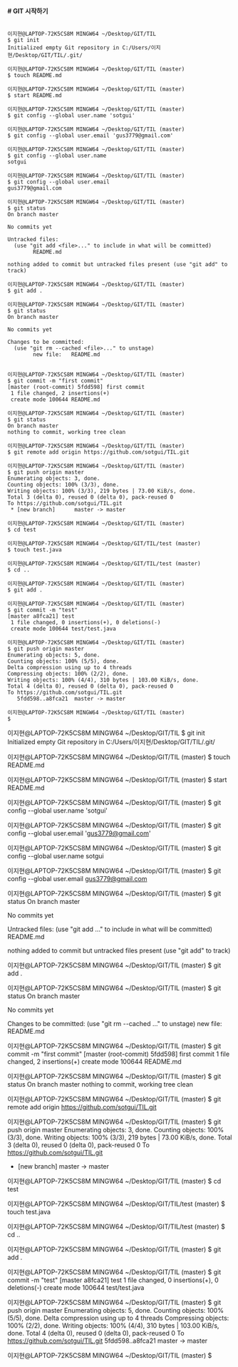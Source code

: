 #### # GIT 시작하기

```shell

이지현@LAPTOP-72K5CS8M MINGW64 ~/Desktop/GIT/TIL
$ git init
Initialized empty Git repository in C:/Users/이지현/Desktop/GIT/TIL/.git/

이지현@LAPTOP-72K5CS8M MINGW64 ~/Desktop/GIT/TIL (master)
$ touch README.md

이지현@LAPTOP-72K5CS8M MINGW64 ~/Desktop/GIT/TIL (master)
$ start README.md

이지현@LAPTOP-72K5CS8M MINGW64 ~/Desktop/GIT/TIL (master)
$ git config --global user.name 'sotgui'

이지현@LAPTOP-72K5CS8M MINGW64 ~/Desktop/GIT/TIL (master)
$ git config --global user.email 'gus3779@gmail.com'

이지현@LAPTOP-72K5CS8M MINGW64 ~/Desktop/GIT/TIL (master)
$ git config --global user.name
sotgui

이지현@LAPTOP-72K5CS8M MINGW64 ~/Desktop/GIT/TIL (master)
$ git config --global user.email
gus3779@gmail.com

이지현@LAPTOP-72K5CS8M MINGW64 ~/Desktop/GIT/TIL (master)
$ git status
On branch master

No commits yet

Untracked files:
  (use "git add <file>..." to include in what will be committed)
        README.md

nothing added to commit but untracked files present (use "git add" to track)

이지현@LAPTOP-72K5CS8M MINGW64 ~/Desktop/GIT/TIL (master)
$ git add .

이지현@LAPTOP-72K5CS8M MINGW64 ~/Desktop/GIT/TIL (master)
$ git status
On branch master

No commits yet

Changes to be committed:
  (use "git rm --cached <file>..." to unstage)
        new file:   README.md


이지현@LAPTOP-72K5CS8M MINGW64 ~/Desktop/GIT/TIL (master)
$ git commit -m "first commit"
[master (root-commit) 5fdd598] first commit
 1 file changed, 2 insertions(+)
 create mode 100644 README.md

이지현@LAPTOP-72K5CS8M MINGW64 ~/Desktop/GIT/TIL (master)
$ git status
On branch master
nothing to commit, working tree clean

이지현@LAPTOP-72K5CS8M MINGW64 ~/Desktop/GIT/TIL (master)
$ git remote add origin https://github.com/sotgui/TIL.git

이지현@LAPTOP-72K5CS8M MINGW64 ~/Desktop/GIT/TIL (master)
$ git push origin master
Enumerating objects: 3, done.
Counting objects: 100% (3/3), done.
Writing objects: 100% (3/3), 219 bytes | 73.00 KiB/s, done.
Total 3 (delta 0), reused 0 (delta 0), pack-reused 0
To https://github.com/sotgui/TIL.git
 * [new branch]      master -> master

이지현@LAPTOP-72K5CS8M MINGW64 ~/Desktop/GIT/TIL (master)
$ cd test

이지현@LAPTOP-72K5CS8M MINGW64 ~/Desktop/GIT/TIL/test (master)
$ touch test.java

이지현@LAPTOP-72K5CS8M MINGW64 ~/Desktop/GIT/TIL/test (master)
$ cd ..

이지현@LAPTOP-72K5CS8M MINGW64 ~/Desktop/GIT/TIL (master)
$ git add .

이지현@LAPTOP-72K5CS8M MINGW64 ~/Desktop/GIT/TIL (master)
$ git commit -m "test"
[master a8fca21] test
 1 file changed, 0 insertions(+), 0 deletions(-)
 create mode 100644 test/test.java

이지현@LAPTOP-72K5CS8M MINGW64 ~/Desktop/GIT/TIL (master)
$ git push origin master
Enumerating objects: 5, done.
Counting objects: 100% (5/5), done.
Delta compression using up to 4 threads
Compressing objects: 100% (2/2), done.
Writing objects: 100% (4/4), 310 bytes | 103.00 KiB/s, done.
Total 4 (delta 0), reused 0 (delta 0), pack-reused 0
To https://github.com/sotgui/TIL.git
   5fdd598..a8fca21  master -> master

이지현@LAPTOP-72K5CS8M MINGW64 ~/Desktop/GIT/TIL (master)
$

```



이지현@LAPTOP-72K5CS8M MINGW64 ~/Desktop/GIT/TIL
$ git init
Initialized empty Git repository in C:/Users/이지현/Desktop/GIT/TIL/.git/

이지현@LAPTOP-72K5CS8M MINGW64 ~/Desktop/GIT/TIL (master)
$ touch README.md

이지현@LAPTOP-72K5CS8M MINGW64 ~/Desktop/GIT/TIL (master)
$ start README.md

이지현@LAPTOP-72K5CS8M MINGW64 ~/Desktop/GIT/TIL (master)
$ git config --global user.name 'sotgui'

이지현@LAPTOP-72K5CS8M MINGW64 ~/Desktop/GIT/TIL (master)
$ git config --global user.email 'gus3779@gmail.com'

이지현@LAPTOP-72K5CS8M MINGW64 ~/Desktop/GIT/TIL (master)
$ git config --global user.name
sotgui

이지현@LAPTOP-72K5CS8M MINGW64 ~/Desktop/GIT/TIL (master)
$ git config --global user.email
gus3779@gmail.com

이지현@LAPTOP-72K5CS8M MINGW64 ~/Desktop/GIT/TIL (master)
$ git status
On branch master

No commits yet

Untracked files:
  (use "git add <file>..." to include in what will be committed)
        README.md

nothing added to commit but untracked files present (use "git add" to track)

이지현@LAPTOP-72K5CS8M MINGW64 ~/Desktop/GIT/TIL (master)
$ git add .

이지현@LAPTOP-72K5CS8M MINGW64 ~/Desktop/GIT/TIL (master)
$ git status
On branch master

No commits yet

Changes to be committed:
  (use "git rm --cached <file>..." to unstage)
        new file:   README.md


이지현@LAPTOP-72K5CS8M MINGW64 ~/Desktop/GIT/TIL (master)
$ git commit -m "first commit"
[master (root-commit) 5fdd598] first commit
 1 file changed, 2 insertions(+)
 create mode 100644 README.md

이지현@LAPTOP-72K5CS8M MINGW64 ~/Desktop/GIT/TIL (master)
$ git status
On branch master
nothing to commit, working tree clean

이지현@LAPTOP-72K5CS8M MINGW64 ~/Desktop/GIT/TIL (master)
$ git remote add origin https://github.com/sotgui/TIL.git

이지현@LAPTOP-72K5CS8M MINGW64 ~/Desktop/GIT/TIL (master)
$ git push origin master
Enumerating objects: 3, done.
Counting objects: 100% (3/3), done.
Writing objects: 100% (3/3), 219 bytes | 73.00 KiB/s, done.
Total 3 (delta 0), reused 0 (delta 0), pack-reused 0
To https://github.com/sotgui/TIL.git
 * [new branch]      master -> master

이지현@LAPTOP-72K5CS8M MINGW64 ~/Desktop/GIT/TIL (master)
$ cd test

이지현@LAPTOP-72K5CS8M MINGW64 ~/Desktop/GIT/TIL/test (master)
$ touch test.java

이지현@LAPTOP-72K5CS8M MINGW64 ~/Desktop/GIT/TIL/test (master)
$ cd ..

이지현@LAPTOP-72K5CS8M MINGW64 ~/Desktop/GIT/TIL (master)
$ git add .

이지현@LAPTOP-72K5CS8M MINGW64 ~/Desktop/GIT/TIL (master)
$ git commit -m "test"
[master a8fca21] test
 1 file changed, 0 insertions(+), 0 deletions(-)
 create mode 100644 test/test.java

이지현@LAPTOP-72K5CS8M MINGW64 ~/Desktop/GIT/TIL (master)
$ git push origin master
Enumerating objects: 5, done.
Counting objects: 100% (5/5), done.
Delta compression using up to 4 threads
Compressing objects: 100% (2/2), done.
Writing objects: 100% (4/4), 310 bytes | 103.00 KiB/s, done.
Total 4 (delta 0), reused 0 (delta 0), pack-reused 0
To https://github.com/sotgui/TIL.git
   5fdd598..a8fca21  master -> master

이지현@LAPTOP-72K5CS8M MINGW64 ~/Desktop/GIT/TIL (master)
$